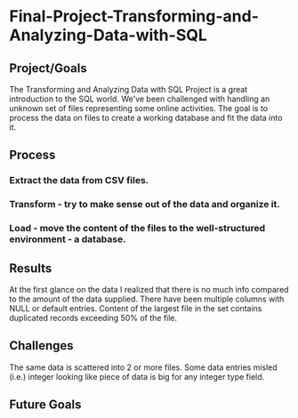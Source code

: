 # Final-Project-Transforming-and-Analyzing-Data-with-SQL

## Project/Goals
The Transforming and Analyzing Data with SQL Project is a great introduction to the SQL world.
We've been challenged with handling an unknown set of files representing some online activities.
The goal is to process the data on files to create a working database and fit the data into it.



## Process
### Extract the data from CSV files.
### Transform - try to make sense out of the data and organize it.
### Load - move the content of the files to the well-structured environment - a database.

## Results
[//]: # (&#40;fill in what you discovered this data could tell you and how you used the data to answer those questions&#41;)
At the first glance on the data I realized that there is no much info compared to the amount of the data supplied.
There have been multiple columns with NULL or default entries.
Content of the largest file in the set contains duplicated records exceeding 50% of the file.

## Challenges
[//]: # (&#40;discuss challenges you faced in the project&#41;)
The same data is scattered into 2 or more files.
Some data entries misled (i.e.) integer looking like piece of data is big for any integer type field. 

## Future Goals
[//]: # (&#40;what would you do if you had more time?&#41;)
